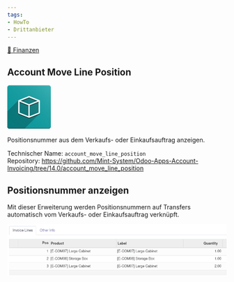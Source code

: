 ```yaml
---
tags:
- HowTo
- Drittanbieter
---
```

[🔗 Finanzen](Finanzen.md)
## Account Move Line Position
![icon_oms_box](assets/icon_oms_box.png)

Positionsnummer aus dem Verkaufs- oder Einkaufsauftrag anzeigen.

Technischer Name: `account_move_line_position`\
Repository: <https://github.com/Mint-System/Odoo-Apps-Account-Invoicing/tree/14.0/account_move_line_position>

## Positionsnummer anzeigen

Mit dieser Erweiterung werden Positionsnummern auf Transfers automatisch vom Verkaufs- oder Einkaufsauftrag verknüpft.

![](assets/Account%20Move%20Line%20Position.png)